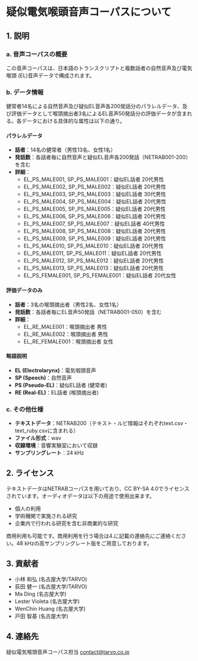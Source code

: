 # 疑似電気喉頭音声コーパスについて

## 1. 説明

### a. 音声コーパスの概要
この音声コーパスは、日本語のトランスクリプトと複数話者の自然音声及び電気喉頭 (EL)音声データで構成されます。

### b. データ情報
健常者14名による自然音声及び疑似EL音声各200発話分のパラレルデータ、及び評価データとして喉頭摘出者3名によるEL音声50発話分の評価データが含まれる。各データにおける具体的な属性は以下の通り。

#### パラレルデータ
- **話者**：14名の健常者（男性13名、女性1名）
- **発話数**：各話者毎に自然音声と疑似EL音声各200発話（NETRAB001-200）を含む
- **詳細**：
    - EL_PS_MALE001, SP_PS_MALE001：疑似EL話者 20代男性
    - EL_PS_MALE002, SP_PS_MALE002：疑似EL話者 20代男性
    - EL_PS_MALE003, SP_PS_MALE003：疑似EL話者 30代男性
    - EL_PS_MALE004, SP_PS_MALE004：疑似EL話者 20代男性
    - EL_PS_MALE005, SP_PS_MALE005：疑似EL話者 20代男性
    - EL_PS_MALE006, SP_PS_MALE006：疑似EL話者 20代男性
    - EL_PS_MALE007, SP_PS_MALE007：疑似EL話者 40代男性
    - EL_PS_MALE008, SP_PS_MALE008：疑似EL話者 20代男性
    - EL_PS_MALE009, SP_PS_MALE009：疑似EL話者 20代男性
    - EL_PS_MALE010, SP_PS_MALE010：疑似EL話者 20代男性
    - EL_PS_MALE011, SP_PS_MALE011：疑似EL話者 20代男性
    - EL_PS_MALE012, SP_PS_MALE012：疑似EL話者 20代男性
    - EL_PS_MALE013, SP_PS_MALE013：疑似EL話者 20代男性
    - EL_PS_FEMALE001, SP_PS_FEMALE001：疑似EL話者 20代女性

#### 評価データのみ
- **話者**：3名の喉頭摘出者（男性2名、女性1名）
- **発話数**：各話者毎にEL音声50発話（NETRAB001-050）を含む
- **詳細**：
    - EL_RE_MALE001：喉頭摘出者 男性
    - EL_RE_MALE002：喉頭摘出者 男性
    - EL_RE_FEMALE001：喉頭摘出者 女性

#### 略語説明
- **EL (Electrolarynx)**：電気咽頭音声
- **SP (Speech)**：自然音声
- **PS (Pseudo-EL)**：疑似EL話者 (健常者)
- **RE (Real-EL)**：EL話者 (喉頭摘出者)

### c. その他仕様
- **テキストデータ**：NETRAB200（テキスト・ルビ情報はそれぞれtext.csv・text_ruby.csvに含まれる）
- **ファイル形式**：wav
- **収録環境**：音響実験室において収録
- **サンプリングレート**：24 kHz

## 2. ライセンス
テキストデータはNETRABコーパスを用いており、CC BY-SA 4.0でライセンスされています。オーディオデータは以下の用途で使用出来ます。
- 個人の利用
- 学術機関で実施される研究
- 企業内で行われる研究を含む非商業的な研究

商用利用も可能です。商用利用を行う場合は4.に記載の連絡先にご連絡ください。48 kHzの高サンプリングレート版をご用意しております。

## 3. 貢献者
- 小林 和弘 (名古屋大学/TARVO)
- 荻田 健一 (名古屋大学/TARVO)
- Ma Ding (名古屋大学)
- Lester Violeta (名古屋大学)
- WenChin Huang (名古屋大学)
- 戸田 智基 (名古屋大学)

## 4. 連絡先
疑似電気喉頭音声コーパス担当 contact@tarvo.co.jp
